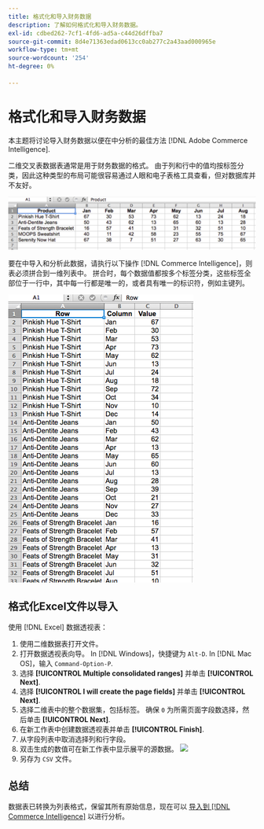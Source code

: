 ```yaml
---
title: 格式化和导入财务数据
description: 了解如何格式化和导入财务数据。
exl-id: cdbed262-7cf1-4fd6-ad5a-c44d26dffba7
source-git-commit: 8d4e71363edad0613cc0ab277c2a43aad000965e
workflow-type: tm+mt
source-wordcount: '254'
ht-degree: 0%

---
```


# 格式化和导入财务数据

本主题将讨论导入财务数据以便在中分析的最佳方法 [!DNL Adobe Commerce Intelligence].

二维交叉表数据表通常是用于财务数据的格式。 由于列和行中的值均按标签分类，因此这种类型的布局可能很容易通过人眼和电子表格工具查看，但对数据库并不友好。

![](../../mbi/assets/crosstab.png)

要在中导入和分析此数据，请执行以下操作 [!DNL Commerce Intelligence]，则表必须拼合到一维列表中。 拼合时，每个数据值都按多个标签分类，这些标签全部位于一行中，其中每一行都是唯一的，或者具有唯一的标识符，例如主键列。

![](../../mbi/assets/flattened.png)

## 格式化Excel文件以导入

使用 [!DNL Excel] 数据透视表：

1. 使用二维数据表打开文件。
1. 打开数据透视表向导。 In [!DNL Windows]，快捷键为 `Alt-D`. In [!DNL Mac OS]，输入 `Command-Option-P`.
1. 选择 **[!UICONTROL Multiple consolidated ranges]** 并单击 **[!UICONTROL Next]**.
1. 选择 **[!UICONTROL I will create the page fields]** 并单击 **[!UICONTROL Next]**.
1. 选择二维表中的整个数据集，包括标签。 确保 `0` 为所需页面字段数选择，然后单击 **[!UICONTROL Next]**.
1. 在新工作表中创建数据透视表并单击 **[!UICONTROL Finish]**.
1. 从字段列表中取消选择列和行字段。
1. 双击生成的数值可在新工作表中显示展平的源数据。
   ![](../../mbi/assets/pivot-table-double-click.png)
1. 另存为 `CSV` 文件。

## 总结

数据表已转换为列表格式，保留其所有原始信息，现在可以 [导入到 [!DNL Commerce Intelligence]](../data-analyst/importing-data/connecting-data/using-file-uploader.md) 以进行分析。
